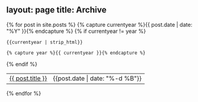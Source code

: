 layout: page
title: Archive
---

{% for post in site.posts %}
  {% capture currentyear %}{{ post.date | date: "%Y" }}{% endcapture %}
  {% if currentyear != year %}

    {{currentyear | strip_html}}
 
    {% capture year %}{{ currentyear }}{% endcapture %}
  {% endif %}
<table cellpadding="0" cellspacing="0" border="0"> 

  <tr><td><a href="{{ post.url }}">{{ post.title }}</a></td><td style = "text-align:right">{{post.date | date: "%-d %B"}}</td>
</table>
{% endfor %}